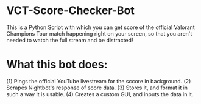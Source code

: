 # VCT-Score-Checker-Bot
This is a Python Script with which you can get score of the official Valorant Champions Tour match happening right on your screen, so that you aren't needed to watch the full stream and be distracted!

# What this bot does:
  (1) Pings the official YouTube livestream for the sccore in background.
  (2) Scrapes Nightbot's response of score data.
  (3) Stores it, and format it in such a way it is usable.
  (4) Creates a custom GUI, and inputs the data in it.
